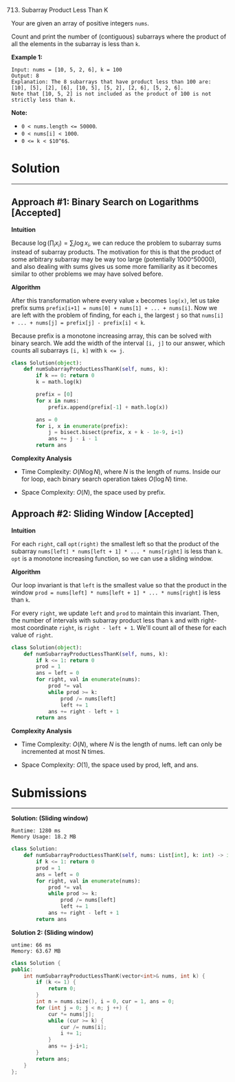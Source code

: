 713. Subarray Product Less Than K

Your are given an array of positive integers `nums`.

Count and print the number of (contiguous) subarrays where the product of all the elements in the subarray is less than `k`.

**Example 1:**
```
Input: nums = [10, 5, 2, 6], k = 100
Output: 8
Explanation: The 8 subarrays that have product less than 100 are: [10], [5], [2], [6], [10, 5], [5, 2], [2, 6], [5, 2, 6].
Note that [10, 5, 2] is not included as the product of 100 is not strictly less than k.
```

**Note:**

* `0 < nums.length <= 50000`.
* `0 < nums[i] < 1000`.
* `0 <= k < $10^6$`.

# Solution
---
## Approach #1: Binary Search on Logarithms [Accepted]
**Intuition**

Because $\log(\prod_i x_i) = \sum_i \log x_i$, we can reduce the problem to subarray sums instead of subarray products. The motivation for this is that the product of some arbitrary subarray may be way too large (potentially 1000^50000), and also dealing with sums gives us some more familiarity as it becomes similar to other problems we may have solved before.

**Algorithm**

After this transformation where every value `x` becomes `log(x)`, let us take prefix sums `prefix[i+1] = nums[0] + nums[1] + ... + nums[i]`. Now we are left with the problem of finding, for each `i`, the largest `j` so that `nums[i] + ... + nums[j] = prefix[j] - prefix[i] < k`.

Because prefix is a monotone increasing array, this can be solved with binary search. We add the width of the interval `[i, j]` to our answer, which counts all subarrays `[i, k]` with `k <= j`.

```Python
class Solution(object):
    def numSubarrayProductLessThanK(self, nums, k):
        if k == 0: return 0
        k = math.log(k)

        prefix = [0]
        for x in nums:
            prefix.append(prefix[-1] + math.log(x))

        ans = 0
        for i, x in enumerate(prefix):
            j = bisect.bisect(prefix, x + k - 1e-9, i+1)
            ans += j - i - 1
        return ans
```

**Complexity Analysis**

* Time Complexity: $O(N\log N)$, where $N$ is the length of nums. Inside our for loop, each binary search operation takes $O(\log N)$ time.

* Space Complexity: $O(N)$, the space used by prefix.

## Approach #2: Sliding Window [Accepted]
**Intuition**

For each `right`, call `opt(right)` the smallest left so that the product of the subarray `nums[left] * nums[left + 1] * ... * nums[right]` is less than `k`. `opt` is a monotone increasing function, so we can use a sliding window.

**Algorithm**

Our loop invariant is that `left` is the smallest value so that the product in the window `prod = nums[left] * nums[left + 1] * ... * nums[right]` is less than `k`.

For every `right`, we update `left` and `prod` to maintain this invariant. Then, the number of intervals with subarray product less than `k` and with right-most coordinate `right`, is `right - left + 1`. We'll count all of these for each value of `right`.

```python
class Solution(object):
    def numSubarrayProductLessThanK(self, nums, k):
        if k <= 1: return 0
        prod = 1
        ans = left = 0
        for right, val in enumerate(nums):
            prod *= val
            while prod >= k:
                prod /= nums[left]
                left += 1
            ans += right - left + 1
        return ans
```

**Complexity Analysis**

* Time Complexity: $O(N)$, where $N$ is the length of nums. left can only be incremented at most N times.

* Space Complexity: $O(1)$, the space used by prod, left, and ans.

# Submissions
---
**Solution: (Sliding window)**
```
Runtime: 1280 ms
Memory Usage: 18.2 MB
```
```python
class Solution:
    def numSubarrayProductLessThanK(self, nums: List[int], k: int) -> int:
        if k <= 1: return 0
        prod = 1
        ans = left = 0
        for right, val in enumerate(nums):
            prod *= val
            while prod >= k:
                prod /= nums[left]
                left += 1
            ans += right - left + 1
        return ans             
```

**Solution 2: (Sliding window)**
```
untime: 66 ms
Memory: 63.67 MB
```
```c++
class Solution {
public:
    int numSubarrayProductLessThanK(vector<int>& nums, int k) {
        if (k <= 1) {
            return 0;
        }
        int n = nums.size(), i = 0, cur = 1, ans = 0;
        for (int j = 0; j < n; j ++) {
            cur *= nums[j];
            while (cur >= k) {
                cur /= nums[i];
                i += 1;
            }
            ans += j-i+1;
        }
        return ans;
    }
};
```
